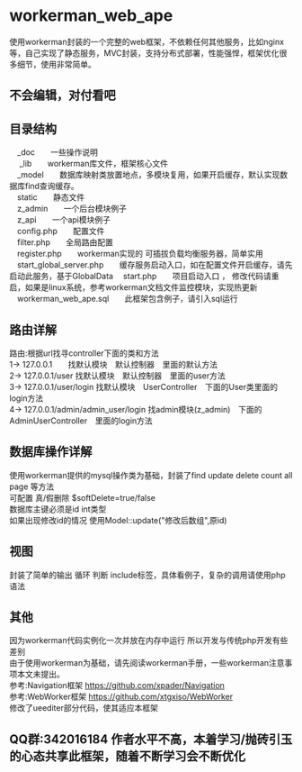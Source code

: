 # workerman_web_ape
使用workerman封装的一个完整的web框架，不依赖任何其他服务，比如nginx等，自己实现了静态服务，MVC封装，支持分布式部署，性能强悍，框架优化很多细节，使用非常简单。

## 不会编辑，对付看吧
## 目录结构

　_doc　　一些操作说明  
　 _lib　　workerman库文件，框架核心文件  
　_model　　数据库映射类放置地点，多模块复用，如果开启缓存，默认实现数据库find查询缓存。  
　static　　静态文件  
　z_admin　　一个后台模块例子  
　z_api　　一个api模块例子  
　config.php　　配置文件  
　filter.php　　全局路由配置  
　register.php　　workerman实现的 可插拔负载均衡服务器，简单实用  
　start_global_server.php　　缓存服务启动入口，如在配置文件开启缓存，请先启动此服务，基于GlobalData
　start.php　　项目启动入口  ， 修改代码请重启，如果是linux系统，参考workerman文档文件监控模块，实现热更新
　workerman_web_ape.sql　　此框架包含例子，请引入sql运行  
 
 
 
## 路由详解
路由:根据url找寻controller下面的类和方法  
	1-> 127.0.0.1　　找默认模块　默认控制器　里面的默认方法  
	2-> 127.0.0.1/user  找默认模块　默认控制器　里面的user方法  
	3-> 127.0.0.1/user/login  找默认模块　UserController　下面的User类里面的login方法  
	4-> 127.0.0.1/admin/admin_user/login  找admin模块(z_admin)　下面的AdminUserController　里面的login方法  

## 数据库操作详解
使用workerman提供的mysql操作类为基础，封装了find update delete count all page 等方法  
可配置 真/假删除 $softDelete=true/false  
数据库主键必须是id int类型  
如果出现修改id的情况 使用Model::update("修改后数组",原id)

## 视图
封装了简单的输出 循环 判断 include标签，具体看例子，复杂的调用请使用php语法

## 其他
因为workerman代码实例化一次并放在内存中运行  所以开发与传统php开发有些差别  
由于使用workerman为基础，请先阅读workerman手册，一些workerman注意事项本文未提出。  
参考:Navigation框架 https://github.com/xpader/Navigation  
参考:WebWorker框架 https://github.com/xtgxiso/WebWorker  
修改了ueediter部分代码，使其适应本框架

## QQ群:342016184   作者水平不高，本着学习/抛砖引玉的心态共享此框架，随着不断学习会不断优化



